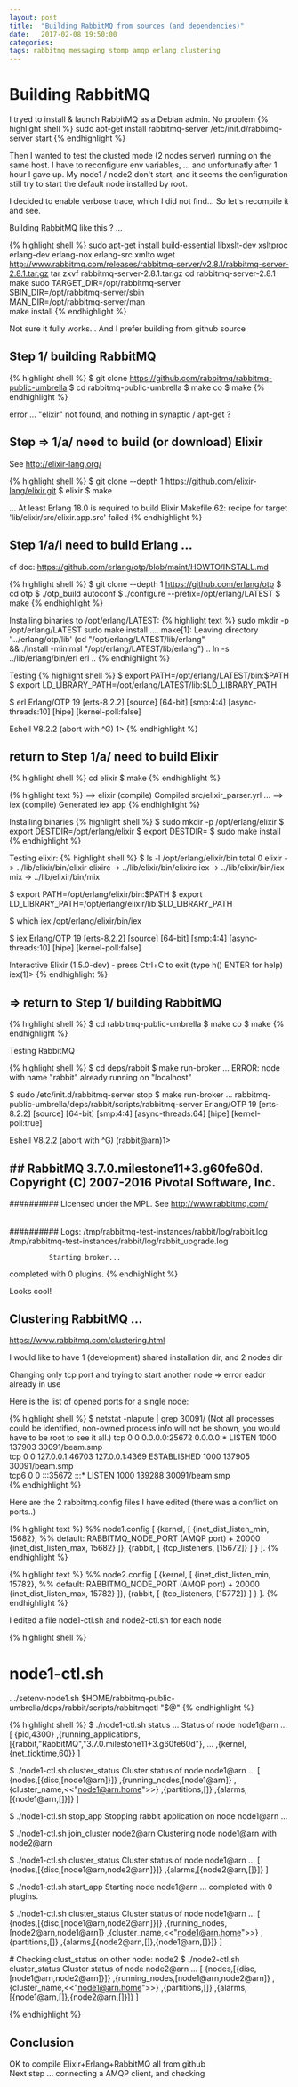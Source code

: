 ```yaml
---
layout: post
title:  "Building RabbitMQ from sources (and dependencies)"
date:   2017-02-08 19:50:00
categories: 
tags: rabbitmq messaging stomp amqp erlang clustering 
---
```


<H1>Building RabbitMQ </H1>

I tryed to install &amp; launch RabbitMQ as a Debian admin. No problem
{% highlight shell %}
sudo apt-get install rabbitmq-server
/etc/init.d/rabbimq-server start
{% endhighlight %}

Then I wanted to test the clusted mode (2 nodes server) running on the same host.
I have to reconfigure env variables, ... and unfortunatly after 1 hour I gave up. My node1 / node2 don't start, and it seems the configuration still try to start the default node installed by root.

I decided to enable verbose trace, which I did not find... So let's recompile it and see.


Building RabbitMQ like this ? ...

{% highlight shell %}
sudo apt-get install build-essential libxslt-dev xsltproc erlang-dev erlang-nox erlang-src xmlto
wget http://www.rabbitmq.com/releases/rabbitmq-server/v2.8.1/rabbitmq-server-2.8.1.tar.gz
tar zxvf rabbitmq-server-2.8.1.tar.gz
cd rabbitmq-server-2.8.1
make
sudo TARGET_DIR=/opt/rabbitmq-server \
SBIN_DIR=/opt/rabbitmq-server/sbin \
MAN_DIR=/opt/rabbitmq-server/man \
make install
{% endhighlight %}

Not sure it fully works... And I prefer building from github source

<H2>Step 1/ building RabbitMQ</H2>

{% highlight shell %}
$ git clone https://github.com/rabbitmq/rabbitmq-public-umbrella
$ cd rabbitmq-public-umbrella
$ make co
$ make
{% endhighlight %}

error ... "elixir" not found, and nothing in synaptic / apt-get ?
 
<H2>Step => 1/a/ need to build (or download) Elixir</H2>

See <A href="http://elixir-lang.org/">http://elixir-lang.org/</A>

{% highlight shell %}
$ git clone --depth 1 https://github.com/elixir-lang/elixir.git
$ elixir
$ make

...
At least Erlang 18.0 is required to build Elixir
Makefile:62: recipe for target 'lib/elixir/src/elixir.app.src' failed
{% endhighlight %}

<H2>Step 1/a/i need to build Erlang ...</H2>

cf doc: https://github.com/erlang/otp/blob/maint/HOWTO/INSTALL.md

{% highlight shell %}
$ git clone --depth 1 https://github.com/erlang/otp
$ cd otp
$ ./otp_build autoconf
$ ./configure --prefix=/opt/erlang/LATEST
$ make
{% endhighlight %}

Installing binaries to /opt/erlang/LATEST:
{% highlight text %}
sudo mkdir -p /opt/erlang/LATEST
sudo make install
....
make[1]: Leaving directory '.../erlang/otp/lib'
(cd "/opt/erlang/LATEST/lib/erlang" \
 && ./Install  -minimal "/opt/erlang/LATEST/lib/erlang")
..
ln -s ../lib/erlang/bin/erl erl
..
{% endhighlight %}

Testing
{% highlight shell %}
$ export PATH=/opt/erlang/LATEST/bin:$PATH
$ export LD_LIBRARY_PATH=/opt/erlang/LATEST/lib:$LD_LIBRARY_PATH

$ erl
Erlang/OTP 19 [erts-8.2.2] [source] [64-bit] [smp:4:4] [async-threads:10] [hipe] [kernel-poll:false]

Eshell V8.2.2  (abort with ^G)
1> 
{% endhighlight %}



<H2>return to Step 1/a/ need to build Elixir</H2>

{% highlight shell %}
cd elixir
$ make
{% endhighlight %}

{% highlight text %}
==> elixir (compile)
Compiled src/elixir_parser.yrl
...
==> iex (compile)
Generated iex app
{% endhighlight %}


Installing binaries
{% highlight shell %}
$ sudo mkdir -p /opt/erlang/elixir
$ export DESTDIR=/opt/erlang/elixir
$ export DESTDIR=
$ sudo make install
{% endhighlight %}

Testing elixir:
{% highlight shell %}
$ ls -l /opt/erlang/elixir/bin
total 0
 elixir -> ../lib/elixir/bin/elixir
 elixirc -> ../lib/elixir/bin/elixirc
 iex -> ../lib/elixir/bin/iex
 mix -> ../lib/elixir/bin/mix

$ export PATH=/opt/erlang/elixir/bin:$PATH
$ export LD_LIBRARY_PATH=/opt/erlang/elixir/lib:$LD_LIBRARY_PATH

$ which iex
/opt/erlang/elixir/bin/iex

$ iex
Erlang/OTP 19 [erts-8.2.2] [source] [64-bit] [smp:4:4] [async-threads:10] [hipe] [kernel-poll:false]

Interactive Elixir (1.5.0-dev) - press Ctrl+C to exit (type h() ENTER for help)
iex(1)> 
{% endhighlight %}



<H2>=> return to Step 1/ building RabbitMQ</H2>

{% highlight shell %}
$ cd rabbitmq-public-umbrella
$ make co
$ make 
{% endhighlight %}

Testing RabbitMQ

{% highlight shell %}
$ cd deps/rabbit
$ make run-broker 
...
ERROR: node with name "rabbit" already running on "localhost"

$ sudo /etc/init.d/rabbitmq-server stop
$ make run-broker
...
  rabbitmq-public-umbrella/deps/rabbit/scripts/rabbitmq-server
Erlang/OTP 19 [erts-8.2.2] [source] [64-bit] [smp:4:4] [async-threads:64] [hipe] [kernel-poll:true]

Eshell V8.2.2  (abort with ^G)
(rabbit@arn)1> 
  ##  ##
  ##  ##      RabbitMQ 3.7.0.milestone11+3.g60fe60d. Copyright (C) 2007-2016 Pivotal Software, Inc.
  ##########  Licensed under the MPL.  See http://www.rabbitmq.com/
  ######  ##
  ##########  Logs: /tmp/rabbitmq-test-instances/rabbit/log/rabbit.log
                    /tmp/rabbitmq-test-instances/rabbit/log/rabbit_upgrade.log

              Starting broker...
 completed with 0 plugins.
{% endhighlight %}

Looks cool!


<H2>Clustering RabbitMQ ...</H2>

<A href="https://www.rabbitmq.com/clustering.html">https://www.rabbitmq.com/clustering.html</A>
<BR/>


I would like to have 1 (development) shared installation dir, and 2 nodes dir
<BR/>

Changing only tcp port and trying to start another node => error eaddr already in use
<BR/>
 
Here is the list of opened ports for a single node:

{% highlight shell %}
$ netstat -nlapute | grep 30091/
(Not all processes could be identified, non-owned process info
 will not be shown, you would have to be root to see it all.)
tcp        0      0 0.0.0.0:25672           0.0.0.0:*               LISTEN      1000       137903      30091/beam.smp  
tcp        0      0 127.0.0.1:46703         127.0.0.1:4369          ESTABLISHED 1000       137905      30091/beam.smp  
tcp6       0      0 :::35672                :::*                    LISTEN      1000       139288      30091/beam.smp  
{% endhighlight %}


Here are the 2 rabbitmq.config files I have edited  (there was a conflict on ports..)  
 
{% highlight text %}
%% node1.config
[
	{kernel, [
	    {inet_dist_listen_min, 15682},  %% default: RABBITMQ_NODE_PORT (AMQP port) + 20000
	    {inet_dist_listen_max, 15682}
	  ]},
    {rabbit, [
		{tcp_listeners, [15672]}
		]
    }
].
{% endhighlight %}


{% highlight text %}
%% node2.config
[
	{kernel, [
	    {inet_dist_listen_min, 15782},  %% default: RABBITMQ_NODE_PORT (AMQP port) + 20000
	    {inet_dist_listen_max, 15782}
	  ]},
    {rabbit, [
		{tcp_listeners, [15772]}
		]
    }
].
{% endhighlight %}
 

I edited a file node1-ctl.sh and node2-ctl.sh for each node

{% highlight shell %}
# node1-ctl.sh
. ./setenv-node1.sh
$HOME/rabbitmq-public-umbrella/deps/rabbit/scripts/rabbitmqctl "$@"
{% endhighlight  %}
 
{% highlight shell %}
$ ./node1-ctl.sh status
...
Status of node node1@arn ...
[
{pid,4300}
,{running_applications,[{rabbit,"RabbitMQ","3.7.0.milestone11+3.g60fe60d"},
...
,{kernel,{net_ticktime,60}}
]

$ ./node1-ctl.sh cluster_status
Cluster status of node node1@arn ...
[
{nodes,[{disc,[node1@arn]}]}
,{running_nodes,[node1@arn]}
,{cluster_name,<<"node1@arn.home">>}
,{partitions,[]}
,{alarms,[{node1@arn,[]}]}
]

$ ./node1-ctl.sh stop_app
Stopping rabbit application on node node1@arn ...

$ ./node1-ctl.sh join_cluster node2@arn
Clustering node node1@arn with node2@arn

$  ./node1-ctl.sh cluster_status
Cluster status of node node1@arn ...
[
{nodes,[{disc,[node1@arn,node2@arn]}]}
,{alarms,[{node2@arn,[]}]}
]

$ ./node1-ctl.sh start_app
Starting node node1@arn ...
completed with 0 plugins.

$ ./node1-ctl.sh cluster_status
Cluster status of node node1@arn ...
[
{nodes,[{disc,[node1@arn,node2@arn]}]}
,{running_nodes,[node2@arn,node1@arn]}
,{cluster_name,<<"node1@arn.home">>}
,{partitions,[]}
,{alarms,[{node2@arn,[]},{node1@arn,[]}]}
]

# Checking clust_status on other node: node2
$ ./node2-ctl.sh cluster_status
Cluster status of node node2@arn ...
[
{nodes,[{disc,[node1@arn,node2@arn]}]}
,{running_nodes,[node1@arn,node2@arn]}
,{cluster_name,<<"node1@arn.home">>}
,{partitions,[]}
,{alarms,[{node1@arn,[]},{node2@arn,[]}]}
]

{% endhighlight %}


<H2>Conclusion</H2>

OK to compile Elixir+Erlang+RabbitMQ all from github
<BR/>
Next step ... connecting a AMQP client, and checking 



